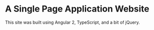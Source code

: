 # A Single Page Application Website

This site was built using Angular 2, TypeScript, and a bit of jQuery.
